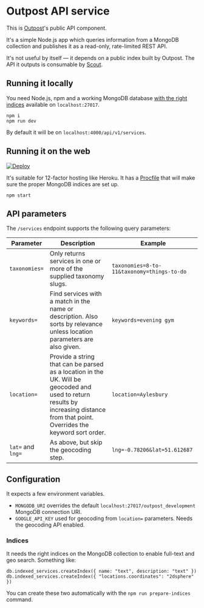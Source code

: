 # Outpost API service

This is [Outpost](https://github.com/wearefuturegov/outpost)'s public API component.

It's a simple Node.js app which queries information from a MongoDB collection and publishes it as a read-only, rate-limited REST API.

It's not useful by itself — it depends on a public index built by Outpost. The API it outputs is consumable by [Scout](https://github.com/wearefuturegov/scout-x).

## Running it locally

You need Node.js, npm and a working MongoDB database [with the right indices](#indexes) available on `localhost:27017`.

```
npm i
npm run dev
```

By default it will be on `localhost:4000/api/v1/services`.

## Running it on the web

[![Deploy](https://www.herokucdn.com/deploy/button.svg)](
https://heroku.com/deploy)

It's suitable for 12-factor hosting like Heroku. It has a [Procfile](https://devcenter.heroku.com/articles/procfile) that will make sure the proper MongoDB indices are set up.

```
npm start
```

## API parameters

The `/services` endpoint supports the following query parameters: 

| Parameter         | Description                                                                                                                                                                        | Example                                    |
|-------------------|------------------------------------------------------------------------------------------------------------------------------------------------------------------------------------|--------------------------------------------|
| `taxonomies=`     | Only returns services in one or more of the supplied taxonomy slugs.                                                                                                               | `taxonomies=8-to-11&taxonomy=things-to-do` |
| `keywords=`       | Find services with a match in the name or description. Also sorts by relevance unless location parameters are also given.                                                          | `keywords=evening gym`                     |
| `location=`       | Provide a string that can be parsed as a location in the UK. Will be geocoded and used to return results by increasing distance from that point. Overrides the keyword sort order. | `location=Aylesbury`                       |
| `lat=` and `lng=` | As above, but skip the geocoding step.                                                                                                                                             | `lng=-0.78206&lat=51.612687`               |

## Configuration

It expects a few environment variables.

- `MONGODB_URI` overrides the default `localhost:27017/outpost_development` MongoDB connection URI.
- `GOOGLE_API_KEY` used for geocoding from `location=` parameters. Needs the geocoding API enabled.

### Indices

It needs the right indices on the MongoDB collection to enable full-text and geo search. Something like:

```
db.indexed_services.createIndex({ name: "text", description: "text" })
db.indexed_services.createIndex({ "locations.coordinates": "2dsphere" })
```

You can create these two automatically with the `npm run prepare-indices` command.

